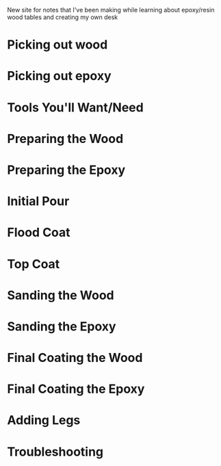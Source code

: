 New site for notes that I've been making while learning about epoxy/resin wood tables and creating my own desk

# Picking out wood

# Picking out epoxy

# Tools You'll Want/Need

# Preparing the Wood

# Preparing the Epoxy

# Initial Pour

# Flood Coat

# Top Coat

# Sanding the Wood

# Sanding the Epoxy

# Final Coating the Wood

# Final Coating the Epoxy

# Adding Legs

# Troubleshooting
